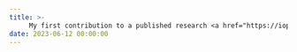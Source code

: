 ```yaml
---
title: >-
     My first contribution to a published research <a href="https://iopscience.iop.org/article/10.3847/1538-4357/accb56" target="_blank">paper<i class="fas fa-angle-double-right"></i></a> 
date: 2023-06-12 00:00:00 
---
```


